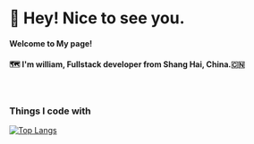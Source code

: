 # 🙋 Hey! Nice to see you.

#### Welcome to My page!

#### 🗺️ I'm william, Fullstack developer from Shang Hai, China.🇨🇳 

<br />

### Things I code with


[![Top Langs](https://github-readme-stats.vercel.app/api/top-langs/?username=yangfei4913438&hide=c++)](https://github.com/anuraghazra/github-readme-stats)



<!--
**yangfei4913438/yangfei4913438** is a ✨ _special_ ✨ repository because its `README.md` (this file) appears on your GitHub profile.

Here are some ideas to get you started:

- 🔭 I’m currently working on ...
- 🌱 I’m currently learning ...
- 👯 I’m looking to collaborate on ...
- 🤔 I’m looking for help with ...
- 💬 Ask me about ...
- 📫 How to reach me: ...
- 😄 Pronouns: ...
- ⚡ Fun fact: ...
-->
